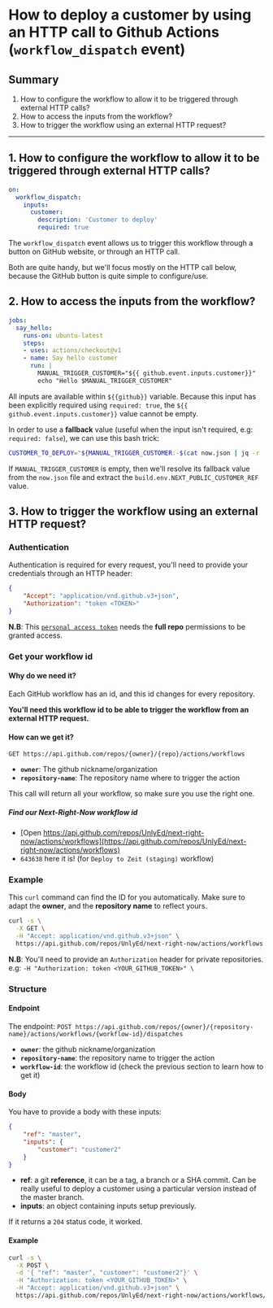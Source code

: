# How to deploy a customer by using an HTTP call to Github Actions (`workflow_dispatch` event)

## Summary
 1. How to configure the workflow to allow it to be triggered through external HTTP calls?
 2. How to access the inputs from the workflow?
 3. How to trigger the workflow using an external HTTP request?

---

## 1. How to configure the workflow to allow it to be triggered through external HTTP calls?

```yaml
on:
  workflow_dispatch:
    inputs:
      customer:
        description: 'Customer to deploy'
        required: true
```

The `workflow_dispatch` event allows us to trigger this workflow through a button on GitHub website, or through an HTTP call.

Both are quite handy, but we'll focus mostly on the HTTP call below, because the GitHub button is quite simple to configure/use.

##  2. How to access the inputs from the workflow?

```yaml
jobs:
  say_hello:
    runs-on: ubuntu-latest
    steps:
    - uses: actions/checkout@v1
    - name: Say hello customer
      run: |
        MANUAL_TRIGGER_CUSTOMER="${{ github.event.inputs.customer}}"
        echo "Hello $MANUAL_TRIGGER_CUSTOMER"
```

All inputs are available within `${{github}}` variable. Because this input has been explicitly required using `required: true`, the `${{ github.event.inputs.customer}}` value cannot be empty.

In order to use a **fallback** value (useful when the input isn't required, e.g: `required: false`), we can use this bash trick:

```bash
CUSTOMER_TO_DEPLOY="${MANUAL_TRIGGER_CUSTOMER:-$(cat now.json | jq -r '.build.env.NEXT_PUBLIC_CUSTOMER_REF')}"
```

If `MANUAL_TRIGGER_CUSTOMER` is empty, then we'll resolve its fallback value from the `now.json` file and extract the `build.env.NEXT_PUBLIC_CUSTOMER_REF` value.

## 3. How to trigger the workflow using an external HTTP request?

### Authentication

Authentication is required for every request, you'll need to provide your credentials through an HTTP header:

```json
{
    "Accept": "application/vnd.github.v3+json",
    "Authorization": "token <TOKEN>"
}
```

**N.B**: This [`personal access token`](https://github.com/settings/tokens) needs the **full repo** permissions to be granted access.

### Get your workflow id

#### Why do we need it?

Each GitHub workflow has an id, and this id changes for every repository.

**You'll need this workflow id to be able to trigger the workflow from an external HTTP request.**

#### How can we get it?

```
GET https://api.github.com/repos/{owner}/{repo}/actions/workflows
```

 - **`owner`**: The github nickname/organization
 - **`repository-name`**: The repository name where to trigger the action

This call will return all your workflow, so make sure you use the right one.

##### Find our Next-Right-Now workflow id

- [Open https://api.github.com/repos/UnlyEd/next-right-now/actions/workflows](https://api.github.com/repos/UnlyEd/next-right-now/actions/workflows)
- `643638` here it is! (for `Deploy to Zeit (staging)` workflow)

### Example

This `curl` command can find the ID for you automatically.
Make sure to adapt the **owner**, and the **repository name** to reflect yours.

```bash
curl -s \
  -X GET \
  -H "Accept: application/vnd.github.v3+json" \
  https://api.github.com/repos/UnlyEd/next-right-now/actions/workflows | jq '.workflows[] | select(.path==".github/workflows/deploy-zeit-staging.yml") | .id'
```

**N.B**: You'll need to provide an `Authorization` header for private repositories. e.g: `-H "Authorization: token <YOUR_GITHUB_TOKEN>" \`

### Structure

#### Endpoint

The endpoint: `POST https://api.github.com/repos/{owner}/{repository-name}/actions/workflows/{workflow-id}/dispatches`

 - **`owner`**: the github nickname/organization
 - **`repository-name`**: the repository name to trigger the action
 - **`workflow-id`**: the workflow id (check the previous section to learn how to get it)

#### Body

You have to provide a body with these inputs:

```json
{
    "ref": "master",
    "inputs": {
        "customer": "customer2"
    }
}
```

 - **ref**: a git **reference**, it can be a tag, a branch or a SHA commit. Can be really useful to deploy a customer using a particular version instead of the master branch.
 - **inputs**: an object containing inputs setup previously.

If it returns a `204` status code, it worked.

#### Example

```bash
curl -s \
  -X POST \
  -d '{ "ref": "master", "customer": "customer2"}' \
  -H "Authorization: token <YOUR_GITHUB_TOKEN>" \
  -H "Accept: application/vnd.github.v3+json" \
  https://api.github.com/repos/UnlyEd/next-right-now/actions/workflows/643638/dispatches
```
